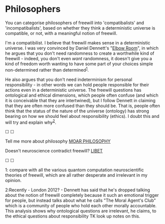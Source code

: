 # Philosophers

You can categorise philosophers of freewill into 'compatibalists' and 'incompatibalists', based on whether they think a deterministic universe is compatible, or not, with a meaningful notion of freewill. 

I'm a compatibilist. I believe that freewill makes sense in a deterministic universe. I was very convinced by Daniel Dennett's "[Elbow Room](https://en.wikipedia.org/wiki/Elbow_Room_(book))", in which he argues that you don't need randomness to create a worthwhile kind of freewill - indeed, you don't even *want* randomness, it doesn't give you a kind of freedom worth wanting to have some part of your choices simple non-determined rather than determined<sup>[1](#footnote1)</sup>.

 He also argues that you don't need indeterminism for personal responsibility - in other words we can hold people responsible for their actions even in a deterministic universe. The freewill questions has ontological and ethical dimensions, which people often confuse (and which it is conceivable that they are intertwined), but I follow Dennett in claiming that they are often more confused than they should be. That is, people often think that the status of the nature of the universe (ontology) has strong bearing on how we should feel about responsibility (ethics). I doubt this and will try and explain why<sup>[2](#footnote2)</sup>.

&#9744; &#9744;

Tell me more about philosophy [MOAR PHILOSOPHY](https://twitter.com/intent/tweet?text=@ChoiceEngine%20MOAR%20PHILOSOPHY)

Doesn't neuroscience contradict freewill? [LIBET](https://twitter.com/intent/tweet?text=@ChoiceEngine%20LIBET)

&#9744; &#9744;

<a name="footnote1">1</a>: compare with all the various quantom computation neuroscientific theories of freewill, which are all rather desperate and irrelevant in my opinion.

<a name="footnote1">2</a>:Recently - London 2012? - Dennett has said that he's dropped talking about the notion of freewill completely because it such an emotional trigger for people, but instead talks about what he calls "The Moral Agent's Club" which is a community of people who hold each other morally accountable. This analysis shows why ontological questions are irrelevant, he claims, to the ethical questions about responsibility TK look up notes on this.

